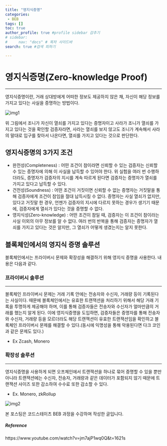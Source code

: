 ```yaml
---
title: "영지식증명"
categories:
 - BEB
tags: [] 
toc: true
author_profile: true #profile sidebar 감추기
# sidebar:
#     nav: "docs" # 목차 사이드바
search: true #검색 피하기

---
```


# 영지식증명(Zero-knowledge Proof)

---

영지식증명이란, 거래 상대방에게 어떠한 정보도 제공하지 않은 채, 자신이 해당 정보를 가지고 있다는 사실을 증명하는 방법이다. 

![img1](../../images/2022-08-28-zeroknowledgeproof/img1.png)

위 그림에서 조니가 자신이 열쇠를 가지고 있다는 증명자이고 사라가 조니가 열쇠를 가지고 있다는 것을 확인할 검증자라면, 사라는 열쇠를 보지 않고도 조니가 계속해서 사라의 말대로 입구를 찾아서 나온다면, 열쇠를 가지고 있다는 것으로 판단한다.



## 영지식증명의 3가지 조건

- 완전성(Completeness) : 어떤 조건이 참이라면 신뢰할 수 있는 검증자는 신뢰할 수 있는 증명자에 의해 이 사실을 납득할 수 있어야 한다. 위 실험을 여러 번 수행하더라도, 증명자가 검증자의 지시를 계속 따르게 된다면 검증자는 증명자가 열쇠를 가지고 있다고 납득할 수 있다.
- 건전성(Soundness) : 어떤 조건이 거짓이면 신뢰할 수 없는 증명자는 거짓말을 통해 검증자에게 조건이 참임을 절대 납득시킬 수 없다. 증명자는 사실 열쇠가 없지만, 있다고 거짓말 한 경우, 언젠가 검증자의 지시에 다르지 못하는 경우가 생기기 때문에, 검증자에게 열쇠가 있다는 것을 증명할 수 없다.
- 영지식성(Zero-knowledge) : 어떤 조건이 참일 때, 검증자는 이 조건이 참이라는 사실 이외의 아무 정보를 알 수 없다. 여러 번의 반복을 통해 검증자는 증명자가 열쇠를 가지고 있다는 것은 알지만, 그 열쇠가 어떻게 생겼는지는 알지 못한다.



## 블록체인에서의 영지식 증명 솔루션

블록체인에서는 프라이버시 문제와 확장성을 해결하기 위해 영지식 증명을 사용한다. 내용은 다음과 같다. 

### 프라이버시 솔루션

---

블록체인 프라이버시 문제는 거래 기록 안에는 전송자와 수신자, 거래량 등이 기록된다는 사실이다. 때문에 블록체인에서는 유효한 트랜잭션을 처리하기 위해서 해당 거래 기록을 투명하게 제공해야 하며, 이를 통해 검증자들은 전송자와 수신자가 얼마만큼의 거래를 했는지 알게 된다. 이에 영지식증명을 도입하면, 검증자들은 증명자를 통해 전송자와 수신자, 거래량 등을 모르더라도 해당 트랜잭션이 유효한 트랜잭션임을 확인하고 블록체인 프라이버시 문제를 해결할 수 있다.(동시에 익명성을 통해 악용된다면 다크 코인과 같은 문제도 있다.) 

- Ex Zcash, Monero



### 확장성 솔루션

---

영지식증명을 사용하게 되면 오프체인에서 트랜잭션을 하나로 묶어 증명할 수 있을 뿐만 아니라 트랜잭션에는 수신자, 전송자, 거래량과 같은 데이터가 포함되지 않기 때문에 트랜잭션 사이즈 또한 감소하여 수수료 또한 감소할 수 있다.

- Ex. Monero, zkRollup

![img2](../../images/2022-08-28-zeroknowledgeproof/img2.png)




<div class="notice">
  <p>본 포스팅은 코드스테이츠 BEB 과정을 수강하며 작성한 글입니다.</p>
  <h5>Reference</h5>
  <a>https://www.youtube.com/watch?v=jm7ajP1wq0Q&t=1621s</a>
  <br>
</div>